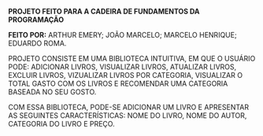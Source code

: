 **PROJETO FEITO PARA A CADEIRA DE FUNDAMENTOS DA PROGRAMAÇÃO**


**FEITO POR:**
ARTHUR EMERY; JOÃO MARCELO; MARCELO HENRIQUE; EDUARDO ROMA.

PROJETO CONSISTE EM UMA BIBLIOTECA INTUITIVA, EM QUE O USUÁRIO PODE: ADICIONAR LIVROS, VISUALIZAR LIVROS, ATUALIZAR LIVROS, EXCLUIR LIVROS, VIZUALIZAR LIVROS POR CATEGORIA, VISUALIZAR O TOTAL GASTO COM OS LIVROS E RECOMENDAR UMA CATEGORIA BASEADA NO SEU GOSTO.

COM ESSA BIBLIOTECA, PODE-SE ADICIONAR UM LIVRO E APRESENTAR AS SEGUINTES CARACTERÍSTICAS: NOME DO LIVRO, NOME DO AUTOR, CATEGORIA DO LIVRO E PREÇO.
